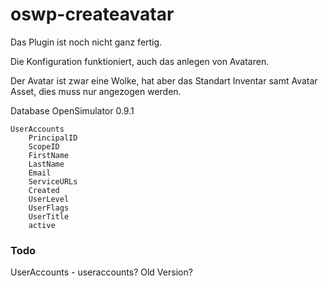 # oswp-createavatar

Das Plugin ist noch nicht ganz fertig.

Die Konfiguration funktioniert, auch das anlegen von Avataren.

Der Avatar ist zwar eine Wolke, hat aber das Standart Inventar samt Avatar Asset, dies muss nur angezogen werden.

Database OpenSimulator 0.9.1

    UserAccounts
	    PrincipalID
	    ScopeID
	    FirstName
	    LastName
	    Email
	    ServiceURLs
	    Created
	    UserLevel
	    UserFlags
	    UserTitle
	    active

### Todo
UserAccounts - useraccounts? Old Version?

